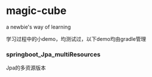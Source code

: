 # magic-cube
a newbie's way of learning

学习过程中的小demo，均测试过，以下demo均由gradle管理

### springboot_Jpa_multiResources
Jpa的多资源版本